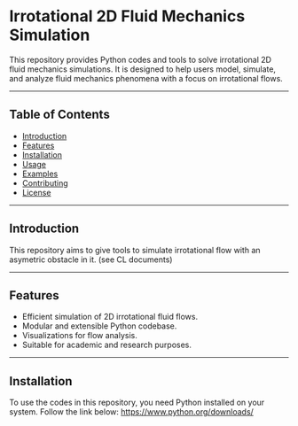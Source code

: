# Irrotational 2D Fluid Mechanics Simulation

This repository provides Python codes and tools to solve irrotational 2D fluid mechanics simulations. It is designed to help users model, simulate, and analyze fluid mechanics phenomena with a focus on irrotational flows.

---

## Table of Contents
- [Introduction](#introduction)
- [Features](#features)
- [Installation](#installation)
- [Usage](#usage)
- [Examples](#examples)
- [Contributing](#contributing)
- [License](#license)

---

## Introduction
This repository aims to give tools to simulate irrotational flow with an asymetric obstacle in it. (see CL documents)

---

## Features
- Efficient simulation of 2D irrotational fluid flows.
- Modular and extensible Python codebase.
- Visualizations for flow analysis.
- Suitable for academic and research purposes.

---

## Installation
To use the codes in this repository, you need Python installed on your system. Follow the link below: https://www.python.org/downloads/

